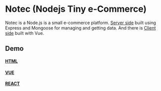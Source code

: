 # Notec (Nodejs Tiny e-Commerce)

Notec is a Node.js is a small e-commerce platform. [Server side](https://github.com/kononiuk/notec-server) built using Express and Mongoose for managing and getting data. And there is [Client side](https://github.com/kononiuk/notec-client-vue) built with Vue.

## Demo
#### [HTML](https://www.notec.store/)   
#### [VUE](https://app.notec.store/)
#### [REACT](https://react.notec.store/)
